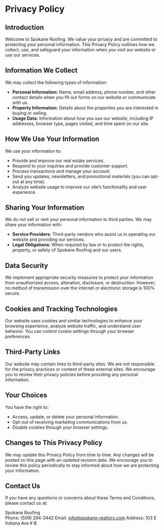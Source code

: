# Privacy Policy

## Introduction
Welcome to Spokane Roofing. We value your privacy and are committed to protecting your personal information. This Privacy Policy outlines how we collect, use, and safeguard your information when you visit our website or use our services.

## Information We Collect
We may collect the following types of information:
- **Personal Information:** Name, email address, phone number, and other contact details when you fill out forms on our website or communicate with us.
- **Property Information:** Details about the properties you are interested in buying or selling.
- **Usage Data:** Information about how you use our website, including IP addresses, browser type, pages visited, and time spent on our site.

## How We Use Your Information
We use your information to:
- Provide and improve our real estate services.
- Respond to your inquiries and provide customer support.
- Process transactions and manage your account.
- Send you updates, newsletters, and promotional materials (you can opt-out at any time).
- Analyze website usage to improve our site’s functionality and user experience.

## Sharing Your Information
We do not sell or rent your personal information to third parties. We may share your information with:
- **Service Providers:** Third-party vendors who assist us in operating our website and providing our services.
- **Legal Obligations:** When required by law or to protect the rights, property, or safety of Spokane Roofing and our users.

## Data Security
We implement appropriate security measures to protect your information from unauthorized access, alteration, disclosure, or destruction. However, no method of transmission over the internet or electronic storage is 100% secure.

## Cookies and Tracking Technologies
Our website uses cookies and similar technologies to enhance your browsing experience, analyze website traffic, and understand user behavior. You can control cookie settings through your browser preferences.

## Third-Party Links
Our website may contain links to third-party sites. We are not responsible for the privacy practices or content of these external sites. We encourage you to review their privacy policies before providing any personal information.

## Your Choices
You have the right to:
- Access, update, or delete your personal information.
- Opt-out of receiving marketing communications from us.
- Disable cookies through your browser settings.

## Changes to This Privacy Policy
We may update this Privacy Policy from time to time. Any changes will be posted on this page with an updated revision date. We encourage you to review this policy periodically to stay informed about how we are protecting your information.

## Contact Us
If you have any questions or concerns about these Terms and Conditions, please contact us at:

Spokane Roofing  
Phone: (509) 294-3442
Email: info@spokane-realtors.com
Address: 103 E Indiana Ave # B